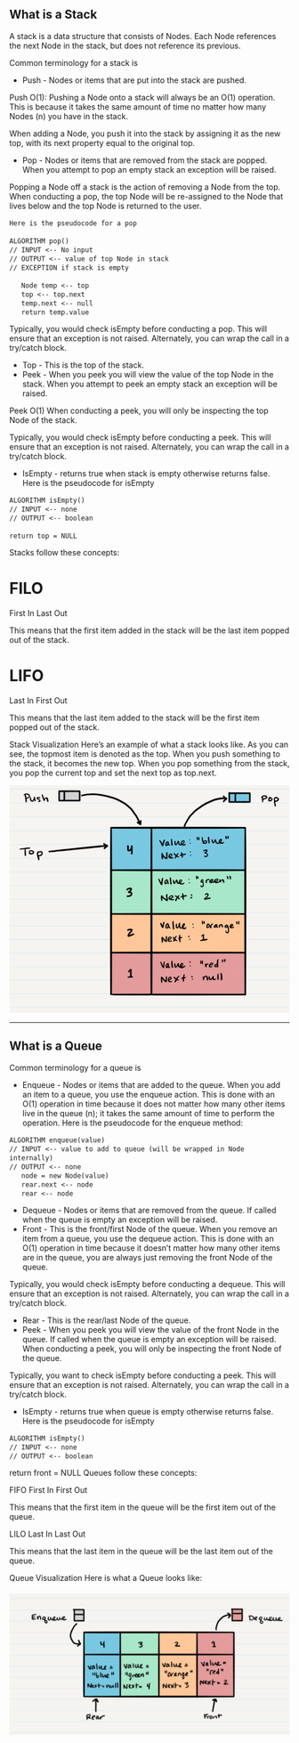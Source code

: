 ## What is a Stack
A stack is a data structure that consists of Nodes. Each Node references the next Node in the stack, but does not reference its previous.

Common terminology for a stack is

- Push - Nodes or items that are put into the stack are pushed.

Push O(1):
Pushing a Node onto a stack will always be an O(1) operation. This is because it takes the same amount of time no matter how many Nodes (n) you have in the stack.

When adding a Node, you push it into the stack by assigning it as the new top, with its next property equal to the original top.


- Pop - Nodes or items that are removed from the stack are popped. When you attempt to pop an empty stack an exception will be raised.

Popping a Node off a stack is the action of removing a Node from the top. When conducting a pop, the top Node will be re-assigned to the Node that lives below and the top Node is returned to the user.

```
Here is the pseudocode for a pop

ALGORITHM pop()
// INPUT <-- No input
// OUTPUT <-- value of top Node in stack
// EXCEPTION if stack is empty

   Node temp <-- top
   top <-- top.next
   temp.next <-- null
   return temp.value

```



Typically, you would check isEmpty before conducting a pop. This will ensure that an exception is not raised. Alternately, you can wrap the call in a try/catch block.
- Top - This is the top of the stack.
- Peek - When you peek you will view the 
value of the top Node in the stack. When you attempt to peek an empty stack an exception will be raised.

Peek O(1)
When conducting a peek, you will only be inspecting the top Node of the stack.

Typically, you would check isEmpty before conducting a peek. This will ensure that an exception is not raised. Alternately, you can wrap the call in a try/catch block.
- IsEmpty - returns true when stack is empty otherwise returns false.
Here is the pseudocode for isEmpty

```
ALGORITHM isEmpty()
// INPUT <-- none
// OUTPUT <-- boolean

return top = NULL
```
Stacks follow these concepts:

# FILO
First In Last Out

This means that the first item added in the stack will be the last item popped out of the stack.

# LIFO
Last In First Out

This means that the last item added to the stack will be the first item popped out of the stack.

Stack Visualization
Here’s an example of what a stack looks like. As you can see, the topmost item is denoted as the top. When you push something to the stack, it becomes the new top. When you pop something from the stack, you pop the current top and set the next top as top.next.
 
![](stack.PNG)

---
## What is a Queue
Common terminology for a queue is

- Enqueue - Nodes or items that are added to the queue.
When you add an item to a queue, you use the enqueue action. This is done with an O(1) operation in time because it does not matter how many other items live in the queue (n); it takes the same amount of time to perform the operation.
Here is the pseudocode for the enqueue method:
```
ALGORITHM enqueue(value)
// INPUT <-- value to add to queue (will be wrapped in Node internally)
// OUTPUT <-- none
   node = new Node(value)
   rear.next <-- node
   rear <-- node
```

- Dequeue - Nodes or items that are removed from the queue. If called when the queue is empty an exception will be raised.
- Front - This is the front/first Node of the queue.
When you remove an item from a queue, you use the dequeue action. This is done with an O(1) operation in time because it doesn’t matter how many other items are in the queue, you are always just removing the front Node of the queue.

Typically, you would check isEmpty before conducting a dequeue. This will ensure that an exception is not raised. Alternately, you can wrap the call in a try/catch block.
- Rear - This is the rear/last Node of the queue.
- Peek - When you peek you will view the value of the front Node in the queue. If called when the queue is empty an exception will be raised.
When conducting a peek, you will only be inspecting the front Node of the queue.

Typically, you want to check isEmpty before conducting a peek. This will ensure that an exception is not raised. Alternately, you can wrap the call in a try/catch block.


- IsEmpty - returns true when queue is empty otherwise returns false.
Here is the pseudocode for isEmpty

```
ALGORITHM isEmpty()
// INPUT <-- none
// OUTPUT <-- boolean
```

return front = NULL
Queues follow these concepts:

FIFO
First In First Out

This means that the first item in the queue will be the first item out of the queue.

LILO
Last In Last Out

This means that the last item in the queue will be the last item out of the queue.

Queue Visualization
Here is what a Queue looks like:

![Queue](qu.png)






